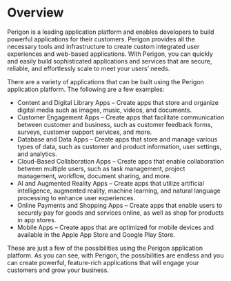# Overview

Perigon is a leading application platform and enables developers to build
powerful applications for their customers. Perigon provides all the necessary
tools and infrastructure to create custom integrated user experiences and
web-based applications. With Perigon, you can quickly and easily build
sophisticated applications and services that are secure, reliable, and
effortlessly scale to meet your users’ needs.

There are a variety of applications that can be built using the Perigon
application platform. The following are a few examples:

- Content and Digital Library Apps – Create apps that store and organize
  digital media such as images, music, videos, and documents.
- Customer Engagement Apps – Create apps that facilitate communication between
  customer and business, such as customer feedback forms, surveys, customer
  support services, and more.
- Database and Data Apps – Create apps that store and manage various types of
  data, such as customer and product information, user settings, and analytics.
- Cloud-Based Collaboration Apps – Create apps that enable collaboration
  between multiple users, such as task management, project management,
  workflow, document sharing, and more.
- AI and Augmented Reality Apps – Create apps that utilize artificial
  intelligence, augmented reality, machine learning, and natural language
  processing to enhance user experiences.
- Online Payments and Shopping Apps – Create apps that enable users to securely
  pay for goods and services online, as well as shop for products in app
  stores.
- Mobile Apps – Create apps that are optimized for mobile devices and available
  in the Apple App Store and Google Play Store.

These are just a few of the possibilities using the Perigon application
platform. As you can see, with Perigon, the possibilities are endless and you
can create powerful, feature-rich applications that will engage your customers
and grow your business.
